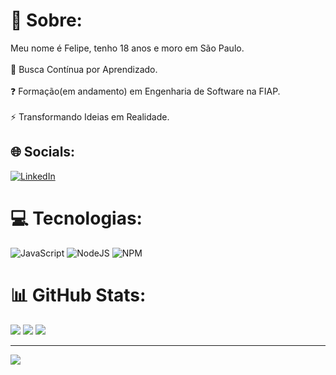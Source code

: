 # 💫 Sobre:
Meu nome é Felipe, tenho 18 anos e moro em São Paulo.  <br><br>🔭 Busca Contínua por Aprendizado.<br><br>❓ Formação(em andamento) em Engenharia de Software na FIAP.<br><br>⚡ Transformando Ideias em Realidade.


## 🌐 Socials:
[![LinkedIn](https://img.shields.io/badge/LinkedIn-%230077B5.svg?logo=linkedin&logoColor=white)](https://linkedin.com/in/https://linkedin.com/in/felipe-catto-a07ab52ba) 

# 💻 Tecnologias:
![JavaScript](https://img.shields.io/badge/javascript-%23323330.svg?style=for-the-badge&logo=javascript&logoColor=%23F7DF1E) ![NodeJS](https://img.shields.io/badge/node.js-6DA55F?style=for-the-badge&logo=node.js&logoColor=white) ![NPM](https://img.shields.io/badge/NPM-%23CB3837.svg?style=for-the-badge&logo=npm&logoColor=white)

# 📊 GitHub Stats:
![](https://github-readme-stats.vercel.app/api?username=FelipeCattoSilva&theme=github_dark_dimmed&hide_border=false&include_all_commits=true&count_private=false)
![](https://github-readme-streak-stats.herokuapp.com/?user=FelipeCattoSilva&theme=github_dark_dimmed&hide_border=false)
![](https://github-readme-stats.vercel.app/api/top-langs/?username=FelipeCattoSilva&theme=github_dark_dimmed&hide_border=false&include_all_commits=true&count_private=false&layout=compact)

---
[![](https://visitcount.itsvg.in/api?id=FelipeCattoSilva&icon=0&color=0)](https://visitcount.itsvg.in)
